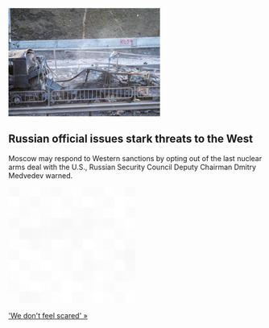 
![Russian official issues stark threats to the West](./20220226235848.png)
## Russian official issues stark threats to the West

Moscow may respond to Western sanctions by opting out of the last nuclear arms deal with the U.S., Russian Security Council Deputy Chairman Dmitry Medvedev warned.

![pic](../square_bg.png)

['We don't feel scared' »](https://www.yahoo.com/news/russian-official-issues-stark-threats-130450444.html)
